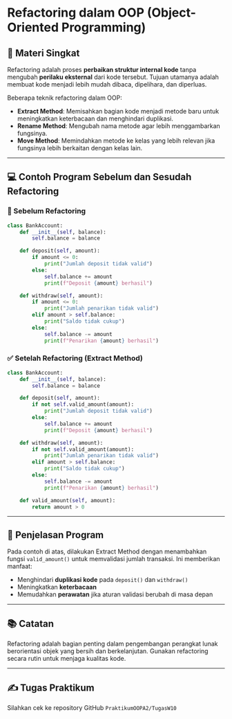 # Refactoring dalam OOP (Object-Oriented Programming)

## 📌 Materi Singkat

Refactoring adalah proses **perbaikan struktur internal kode** tanpa mengubah **perilaku eksternal** dari kode tersebut. Tujuan utamanya adalah membuat kode menjadi lebih mudah dibaca, dipelihara, dan diperluas.

Beberapa teknik refactoring dalam OOP:

- **Extract Method**: Memisahkan bagian kode menjadi metode baru untuk meningkatkan keterbacaan dan menghindari duplikasi.
- **Rename Method**: Mengubah nama metode agar lebih menggambarkan fungsinya.
- **Move Method**: Memindahkan metode ke kelas yang lebih relevan jika fungsinya lebih berkaitan dengan kelas lain.

---

## 💻 Contoh Program Sebelum dan Sesudah Refactoring

### 🔴 Sebelum Refactoring

```python
class BankAccount:
    def __init__(self, balance):
        self.balance = balance

    def deposit(self, amount):
        if amount <= 0:
            print("Jumlah deposit tidak valid")
        else:
            self.balance += amount
            print(f"Deposit {amount} berhasil")

    def withdraw(self, amount):
        if amount <= 0:
            print("Jumlah penarikan tidak valid")
        elif amount > self.balance:
            print("Saldo tidak cukup")
        else:
            self.balance -= amount
            print(f"Penarikan {amount} berhasil")
```

### ✅ Setelah Refactoring (Extract Method)

```python
class BankAccount:
    def __init__(self, balance):
        self.balance = balance

    def deposit(self, amount):
        if not self.valid_amount(amount):
            print("Jumlah deposit tidak valid")
        else:
            self.balance += amount
            print(f"Deposit {amount} berhasil")

    def withdraw(self, amount):
        if not self.valid_amount(amount):
            print("Jumlah penarikan tidak valid")
        elif amount > self.balance:
            print("Saldo tidak cukup")
        else:
            self.balance -= amount
            print(f"Penarikan {amount} berhasil")

    def valid_amount(self, amount):
        return amount > 0
```

---

## 📖 Penjelasan Program

Pada contoh di atas, dilakukan Extract Method dengan menambahkan fungsi `valid_amount()` untuk memvalidasi jumlah transaksi. Ini memberikan manfaat:

- Menghindari **duplikasi kode** pada `deposit()` dan `withdraw()`
- Meningkatkan **keterbacaan**
- Memudahkan **perawatan** jika aturan validasi berubah di masa depan

---

## 📚 Catatan

Refactoring adalah bagian penting dalam pengembangan perangkat lunak berorientasi objek yang bersih dan berkelanjutan. Gunakan refactoring secara rutin untuk menjaga kualitas kode.

---

## ✍️ Tugas Praktikum

Silahkan cek ke repository GitHub `PraktikumOOPA2/TugasW10`
